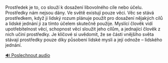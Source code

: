 
Prostředek je to, co slouží k dosažení libovolného cíle nebo účelu. Prostředky nám nejsou dány. Ve světě existují pouze věci. Věc se stává prostředkem, když ji lidský rozum plánuje použít pro dosažení nějakých cílů a lidské jednání ji za tímto účelem skutečně použije. Myslící člověk vidí upotřebitelnost věcí, schopnost věcí sloužit jeho cílům, a jednající člověk z nich učiní prostředky. Je klíčové si uvědomit, že se části vnějšího světa stávají prostředky pouze díky působení lidské mysli a její odnože – lidského jednání.

[🔊 Poslechnout audio](/data/7-paragraphs/audio/chapter_26/para_012-Prostedek-je-to-co-slou-k-dosaen-libovolnho.mp3)
